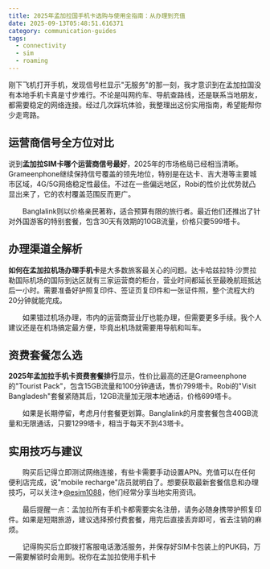 ```yaml
---
title: 2025年孟加拉国手机卡选购与使用全指南：从办理到充值
date: 2025-09-13T05:48:51.616371
category: communication-guides
tags:
  - connectivity
  - sim
  - roaming
---
```


刚下飞机打开手机，发现信号栏显示"无服务"的那一刻，我才意识到在孟加拉国没有本地手机卡真是寸步难行。不论是叫网约车、导航查路线，还是联系当地朋友，都需要稳定的网络连接。经过几次踩坑体验，我整理出这份实用指南，希望能帮你少走弯路。

## 运营商信号全方位对比

说到**孟加拉SIM卡哪个运营商信号最好**，2025年的市场格局已经相当清晰。Grameenphone继续保持信号覆盖的领先地位，特别是在达卡、吉大港等主要城市区域，4G/5G网络稳定性最佳。不过在一些偏远地区，Robi的性价比优势就凸显出来了，它的农村覆盖范围反而更广。

　　Banglalink则以价格亲民著称，适合预算有限的旅行者。最近他们还推出了针对外国游客的特别套餐，包含30天有效期的10GB流量，价格只要599塔卡。

## 办理渠道全解析

**如何在孟加拉机场办理手机卡**是大多数旅客最关心的问题。达卡哈兹拉特·沙贾拉勒国际机场的国际到达区就有三家运营商的柜台，营业时间都延长至最晚航班抵达后一小时。需要准备好护照复印件、签证页复印件和一张证件照，整个流程大约20分钟就能完成。

　　如果错过机场办理，市内的运营商营业厅也能办理，但需要更多手续。我个人建议还是在机场搞定最方便，毕竟出机场就需要用导航和叫车。

## 资费套餐怎么选

**2025年孟加拉手机卡资费套餐排行**显示，性价比最高的还是Grameenphone的"Tourist Pack"，包含15GB流量和100分钟通话，售价799塔卡。Robi的"Visit Bangladesh"套餐紧随其后，12GB流量加无限本地通话，价格699塔卡。

　　如果是长期停留，考虑月付套餐更划算。Banglalink的月度套餐包含40GB流量和无限通话，只要1299塔卡，相当于每天不到43塔卡。

## 实用技巧与建议

　　购买后记得立即测试网络连接，有些卡需要手动设置APN。充值可以在任何便利店完成，说"mobile recharge"店员就明白了。想要获取最新套餐信息和办理技巧，可以关注✈[@esim1088](https://t.me/s/esim1088)，他们经常分享当地实用资讯。

　　最后提醒一点：孟加拉所有手机卡都需要实名注册，请务必随身携带护照复印件。如果是短期旅游，建议选择预付费套餐，用完后直接丢弃即可，省去注销的麻烦。

　　记得购买后立即拨打客服电话激活服务，并保存好SIM卡包装上的PUK码，万一需要解锁时会用到。祝你在孟加拉使用手机卡